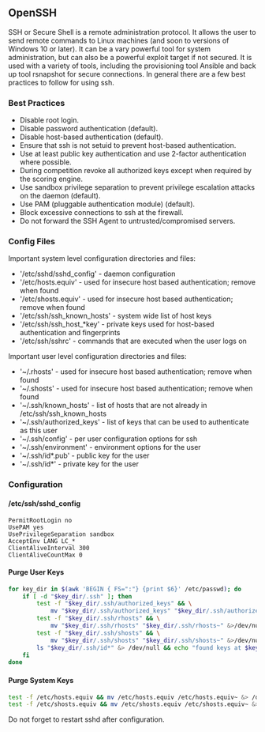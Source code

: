 ## OpenSSH

SSH or Secure Shell is a remote administration protocol. It allows the user to send remote commands to Linux machines (and soon to versions of Windows 10 or later). It can be a vary powerful tool for system administration, but can also be a powerful exploit target if not secured. It is used with a variety of tools, including the provisioning tool Ansible and back up tool rsnapshot for secure connections. In general there are a few best practices to follow for using ssh.


### Best Practices

* Disable root login.
* Disable password authentication (default).
* Disable host-based authentication (default).
* Ensure that ssh is not setuid to prevent host-based authentication.
* Use at least public key authentication and use 2-factor authentication where possible.
* During competition revoke all authorized keys except when required by the scoring engine.
* Use sandbox privilege separation to prevent privilege escalation attacks on the daemon (default).
* Use PAM (pluggable authentication module) (default).
* Block excessive connections to ssh at the firewall.
* Do not forward the SSH Agent to untrusted/compromised servers.


### Config Files

Important system level configuration directories and files:

* '/etc/sshd/sshd\_config' - daemon configuration
* '/etc/hosts.equiv' - used for insecure host based authentication; remove when found
* '/etc/shosts.equiv' - used for insecure host based authentication; remove when found
* '/etc/ssh/ssh\_known\_hosts' - system wide list of host keys
* '/etc/ssh/ssh\_host\_\*key' - private keys used for host-based authentication and fingerprints
* '/etc/ssh/sshrc' - commands that are executed when the user logs on

Important user level configuration directories and files:

* '~/.rhosts' - used for insecure host based authentication; remove when found
* '~/.shosts' - used for insecure host based authentication; remove when found
* '~/.ssh/known\_hosts' - list of hosts that are not already in /etc/ssh/ssh\_known\_hosts
* '~/.ssh/authorized\_keys' - list of keys that can be used to authenticate as this user
* '~/.ssh/config' - per user configuration options for ssh
* '~/.ssh/environment' - environment options for the user
* '~/.ssh/id\*.pub' - public key for the user
* '~/.ssh/id\*' - private key for the user


### Configuration


#### /etc/ssh/sshd\_config

```sshconf
PermitRootLogin no
UsePAM yes
UsePrivilegeSeparation sandbox
AcceptEnv LANG LC_*
ClientAliveInterval 300
ClientAliveCountMax 0
```


#### Purge User Keys

```sh
for key_dir in $(awk 'BEGIN { FS=":"} {print $6}' /etc/passwd); do
	if [ -d "$key_dir/.ssh" ]; then
		test -f "$key_dir/.ssh/authorized_keys" && \
			mv "$key_dir/.ssh/authorized_keys" "$key_dir/.ssh/authorized_keys~" &>/dev/null
		test -f "$key_dir/.ssh/rhosts" && \
			mv "$key_dir/.ssh/rhosts" "$key_dir/.ssh/rhosts~" &>/dev/null
		test -f "$key_dir/.ssh/shosts" && \
			mv "$key_dir/.ssh/shosts" "$key_dir/.ssh/shosts~" &>/dev/null
		ls "$key_dir/.ssh/id*" &> /dev/null && echo "found keys at $key_dir/.ssh"
	fi
done
```


#### Purge System Keys

```sh
test -f /etc/hosts.equiv && mv /etc/hosts.equiv /etc/hosts.equiv~ &> /dev/null
test -f /etc/shosts.equiv && mv /etc/shosts.equiv /etc/shosts.equiv~ &> /dev/null
```

Do not forget to restart sshd after configuration.

